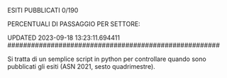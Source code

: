 ESITI PUBBLICATI 0/190 

PERCENTUALI DI PASSAGGIO PER SETTORE:

UPDATED 2023-09-18 13:23:11.694411
###################################################### 

Si tratta di un semplice script in python per controllare quando sono pubblicati gli esiti (ASN 2021, sesto quadrimestre).

